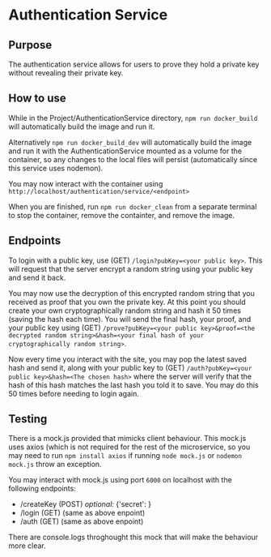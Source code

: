 # Authentication Service

## Purpose
The authentication service allows for users to prove they hold a private key without revealing their private key.

## How to use
While in the Project/AuthenticationService directory, ``npm run docker_build`` will automatically build the image and run it.

Alternatively ``npm run docker_build_dev`` will automatically build the image and run it with the AuthenticationService mounted as a volume for the container, so any changes to the local files will persist (automatically since this service uses nodemon).

You may now interact with the container using ``http://localhost/authentication/service/<endpoint>``

When you are finished, run ``npm run docker_clean`` from a separate terminal to stop the container, remove the containter, and remove the image.

## Endpoints
To login with a public key, use (GET) ``/login?pubKey=<your public key>``. This will request that the server encrypt a random string using your public key and send it back.

You may now use the decryption of this encrypted random string that you received as proof that you own the private key. At this point you should create your own cryptographically random string and hash it 50 times (saving the hash each time). You will send the final hash, your proof, and your public key using (GET) ``/prove?pubKey=<your public key>&proof=<the decrypted random string>&hash=<your final hash of your cryptographically random string>``. 

Now every time you interact with the site, you may pop the latest saved hash and send it, along with your public key to (GET) ``/auth?pubKey=<your public key>&hash=<The chosen hash>`` where the server will verify that the hash of this hash matches the last hash you told it to save. You may do this 50 times before needing to login again.

## Testing
There is a mock.js provided that mimicks client behaviour. This mock.js uses axios (which is not required for the rest of the microservice, so you may need to run ``npm install axios`` if running ``node mock.js`` or ``nodemon mock.js`` throw an exception.

You may interact with mock.js using port ``6000`` on localhost with the following endpoints:
* /createKey (POST) *optional:* {'secret': <string to be used to create keyPair>}
* /login (GET) (same as above enpoint)
* /auth (GET) (same as above enpoint)

There are console.logs throghought this mock that will make the behaviour more clear.

